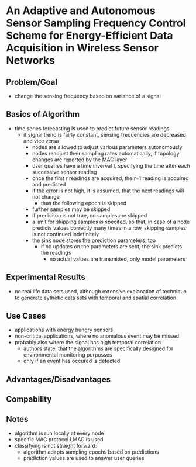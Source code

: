 # An Adaptive and Autonomous Sensor Sampling Frequency Control Scheme for Energy-Efficient Data Acquisition in Wireless Sensor Networks

## Problem/Goal

- change the sensing frequency based on variance of a signal

## Basics of Algorithm

- time series forecasting is used to predict future sensor readings
  - if signal trend is fairly constant, sensing frequencies are decreased and
    vice versa
    - nodes are allowed to adjust various parameters autonomously
    - nodes readjust their sampling rates automatically, if topology changes
      are reported by the MAC layer
    - user queries have a time inverval t, specifying the time after each
      successive sensor reading
    - once the first r readings are acquired, the r+1 reading is acquired and
      predicted
    - if the error is not high, it is assumed, that the next readings will not
        change
      - thus the following epoch is skipped
    - further samples may be skipped
    - if prediciton is not true, no samples are skipped
    - a limit for skipping samples is specifed, so that, in case of a node
      predicts values correctly many times in a row, skipping samples is not
      continued indefinitely
    - the sink node stores the prediction parameters, too
      - if no updates on the parameters are sent, the sink predicts the
        readings
        - no actual values are transmitted, only model parameters

## Experimental Results

- no real life data sets used, although extensive explanation of technique to
  generate sythetic data sets with temporal and spatial correlation

## Use Cases

- applications with energy hungry sensors
- non-critical applications, where no anomalous event may be missed
- probably also where the signal has high temporal correlation
  - authors state, that the algorithms are specifically designed for
    environmental monitoring purposses
  - only if an event has occured is detected

## Advantages/Disadvantages

## Compability

## Notes

- algorithm is run locally at every node
- specific MAC protocol LMAC is used
- classifying is not straight forward:
  - algorithm adapts sampling epochs based on predictions
  - prediction values are used to answer user queries
